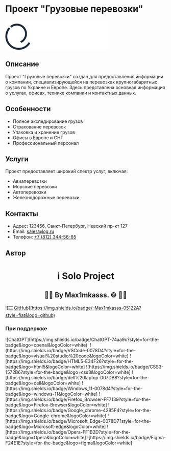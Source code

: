 # Проект "Грузовые перевозки"

![Лого проекта](img/logotype.svg)

## Описание

Проект "Грузовые перевозки" создан для предоставления информации о компании, специализирующейся на перевозках крупногабаритных грузов по Украине и Европе. Здесь представлена основная информация о услугах, офисах, технике компании и контактных данных.

## Особенности

- Полное экспедирование грузов
- Страхование перевозок
- Упаковка и хранение грузов
- Офисы в Европе и СНГ
- Профессиональный персонал

## Услуги

Проект предоставляет широкий спектр услуг, включая:

- Авиаперевозки
- Морские перевозки
- Автоперевозки
- Железнодорожные перевозки

## Контакты

- Адрес: 123456, Санкт-Петербург, Невский пр-кт 127
- Email: [sales@log.ru](mailto:sales@log.ru)
- Телефон: [+7 (812) 344-56-65](tel:+78123445665)

## Автор

<h1 align="center"> ℹ️ Solo Project  </h1>
<h2 align="center"> 👨‍💻 By Max1mkasss. &copy; 👩‍💻 </h2>
<a align="center" href="https://github.com/Max1mkasssss">![🎞 GitHub](https://img.shields.io/badge/-Max1mkasss-05122A?style=flat&logo=github)</a>


### При поддержке

<span align="center">
![ChatGPT](https://img.shields.io/badge/ChatGPT-74aa9c?style=for-the-badge&logo=openai&logoColor=white)&nbsp;
!(https://img.shields.io/badge/VSCode-0078D4?style=for-the-badge&logo=visual%20studio%20code&logoColor=white)
![https://img.shields.io/badge/HTML5-E34F26?style=for-the-badge&logo=html5&logoColor=white]
![https://img.shields.io/badge/CSS3-1572B6?style=for-the-badge&logo=css3&logoColor=white]
![https://img.shields.io/badge/dell%20laptop-007DB8?style=for-the-badge&logo=dell&logoColor=white]
![https://img.shields.io/badge/Windows_11-0078d4?style=for-the-badge&logo=windows-11&logoColor=white]
![https://img.shields.io/badge/Firefox_Browser-FF7139?style=for-the-badge&logo=Firefox-Browser&logoColor=white]
![https://img.shields.io/badge/Google_chrome-4285F4?style=for-the-badge&logo=Google-chrome&logoColor=white]
![https://img.shields.io/badge/Microsoft_Edge-0078D7?style=for-the-badge&logo=Microsoft-edge&logoColor=white]
![https://img.shields.io/badge/Opera-FF1B2D?style=for-the-badge&logo=Opera&logoColor=white]
![https://img.shields.io/badge/Figma-F24E1E?style=for-the-badge&logo=figma&logoColor=white]
</span>

